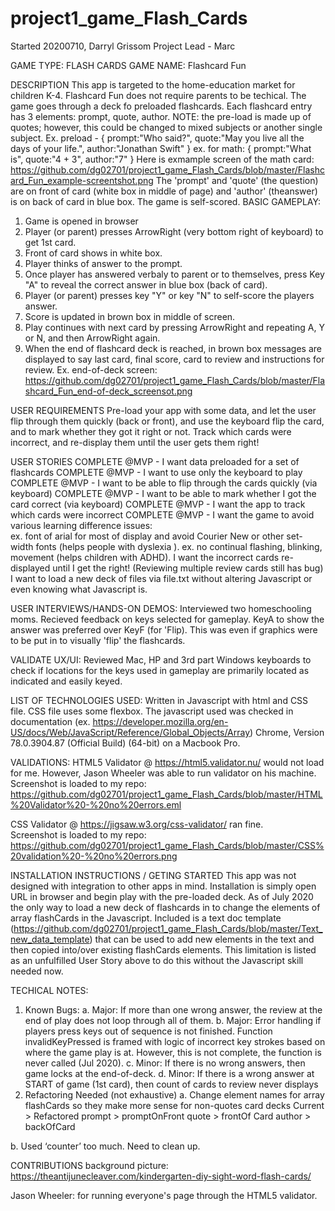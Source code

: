 # project1_game_Flash_Cards

Started 20200710, Darryl Grissom Project Lead - Marc

GAME TYPE: FLASH CARDS
GAME NAME: Flashcard Fun

DESCRIPTION
This app is targeted to the home-education market for children K-4. Flashcard Fun does not require parents to be techical.
The game goes through a deck fo preloaded flashcards. Each flashcard entry has 3 elements: prompt, quote, author.
NOTE: the pre-load is made up of quotes; however, this could be changed to mixed subjects or another single subject.
Ex. preload -
{
prompt:"Who said?",
quote:"May you live all the days of your life.",
author:"Jonathan Swift"
}
ex. for math:
{
prompt:"What is",
quote:"4 + 3",
author:"7"
}
Here is exmample screen of the math card:  https://github.com/dg02701/project1_game_Flash_Cards/blob/master/Flashcard_Fun_example-screentshot.png
The 'prompt' and 'quote' (the question) are on front of card (white box in middle of page) and 'author' (theanswer) is on back of card in blue box.
The game is self-scored.
BASIC GAMEPLAY:
1.	Game is opened in browser
2.	Player (or parent) presses ArrowRight (very bottom right of keyboard) to get 1st card.
3.	Front of card shows in white box.
4.	Player thinks of answer to the prompt.
5.	Once player has answered verbaly to parent or to themselves, press Key "A" to reveal the correct answer in blue box (back of card).
6.	Player (or parent) presses key "Y" or key "N" to self-score the players answer.
7.	Score is updated in brown box in middle of screen.
8.	Play continues with next card by pressing ArrowRight and repeating A, Y or N, and then ArrowRight again.
9.	When the end of flashcard deck is reached, in brown box messages are displayed to say last card, final score, card to review and instructions for review.  Ex. end-of-deck screen: https://github.com/dg02701/project1_game_Flash_Cards/blob/master/Flashcard_Fun_end-of-deck_screensot.png


USER REQUIREMENTS
Pre-load your app with some data, and let the user flip through them quickly (back or front), and use the keyboard flip the card, and to mark whether they got it right or not. Track which cards were incorrect, and re-display them until the user gets them right!

USER STORIES
COMPLETE @MVP - I want data preloaded for a set of flashcards
COMPLETE @MVP - I want to use only the keyboard to play
COMPLETE @MVP - I want to be able to flip through the cards quickly (via keyboard)
COMPLETE @MVP - I want to be able to mark whether I got the card correct (via keyboard)
COMPLETE @MVP - I want the app to track which cards were incorrect
COMPLETE @MVP - I want the game to avoid various learning difference issues:  
    ex. font of arial for most of display and avoid Courier New or other set-width fonts (helps people with dyslexia ).
    ex. no continual flashing, blinking, movement (helps children with ADHD).
I want the incorrect cards re-displayed until I get the right! (Reviewing multiple review cards still has bug)
I want to load a new deck of files via file.txt without altering Javascript or even knowing what Javascript is.

USER INTERVIEWS/HANDS-ON DEMOS:
Interviewed two homeschooling moms. Recieved feedback on keys selected for gameplay. KeyA to show the answer was preferred over KeyF (for 'Flip). This was even if graphics were to be put in to visually 'flip' the flashcards.

VALIDATE UX/UI:
Reviewed Mac, HP and 3rd part Windows keyboards to check if locations for the keys used in gameplay are primarily located as indicated and easily keyed.

LIST OF TECHNOLOGIES USED:
Written in Javascript with html and CSS file.  CSS file uses some flexbox.
The javascript used was checked in documentation (ex. https://developer.mozilla.org/en-US/docs/Web/JavaScript/Reference/Global_Objects/Array) Chrome, Version 78.0.3904.87 (Official Build) (64-bit) on a Macbook Pro.

VALIDATIONS:
HTML5 Validator @ https://html5.validator.nu/ would not load for me.  However, Jason Wheeler was able to run validator on his machine. 
Screenshot is loaded to my repo:  
https://github.com/dg02701/project1_game_Flash_Cards/blob/master/HTML%20Validator%20-%20no%20errors.eml 

CSS Validator @ https://jigsaw.w3.org/css-validator/ ran fine.  
Screenshot is loaded to my repo:  
https://github.com/dg02701/project1_game_Flash_Cards/blob/master/CSS%20validation%20-%20no%20errors.png 

INSTALLATION INSTRUCTIONS / GETING STARTED
This app was not designed with integration to other apps in mind. 
Installation is simply open URL in browser and begin play with the pre-loaded deck.
As of July 2020 the only way to load a new deck of flashcards in to change the elements of array flashCards in the Javascript.  Included is a text doc template (https://github.com/dg02701/project1_game_Flash_Cards/blob/master/Text_new_data_template) that can be used to add new elements in the text and then copied into/over existing flashCards elements.  This limitation is listed as an unfulfilled User Story above to do this without the Javascript skill needed now.

TECHICAL NOTES:

1.	Known Bugs:
a.	Major:  If more than one wrong answer, the review at the end of play does not loop through all of them.
b.	Major:  Error handling if players press keys out of sequence is not finished.  Function invalidKeyPressed is framed with logic of incorrect key strokes based on where the game play is at.  However, this is not complete, the function is never called (Jul 2020). 
c.	Minor:  If there is no wrong answers, then game locks at the end-of-deck.
d.	Minor: If there is a wrong answer at START of game (1st card), then count of cards to review never displays
2.	Refactoring Needed (not exhaustive)
a.	Change element names for array flashCards so they make more sense for non-quotes card decks
            Current > Refactored
	        prompt > promptOnFront
	        quote > frontOf Card
	        author > backOfCard

b.	Used ‘counter’ too much.  Need to clean up.

CONTRIBUTIONS
background picture: https://theantijunecleaver.com/kindergarten-diy-sight-word-flash-cards/ 

Jason Wheeler: for running everyone's page through the HTML5 validator.


